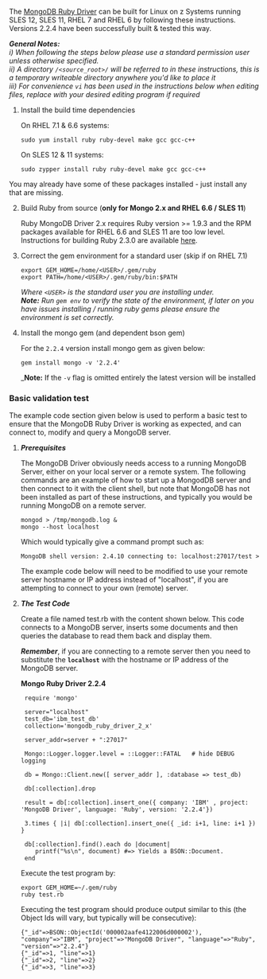 The [MongoDB Ruby Driver](http://docs.mongodb.org/ecosystem/drivers/ruby/) can be built for Linux on z Systems running SLES 12, SLES 11, RHEL 7 and RHEL 6 by following these instructions.  Versions 2.2.4 have been successfully built & tested this way. 

_**General Notes:**_ 	
_i) When following the steps below please use a standard permission user unless otherwise specified._  
_ii) A directory `/<source_root>/` will be referred to in these instructions, this is a temporary writeable directory anywhere you'd like to place it_  
_iii) For convenience `vi` has been used in the instructions below when editing files, replace with your desired editing program if required_


1. Install the build time dependencies 

    On RHEL 7.1 & 6.6 systems:
    ```shell
    sudo yum install ruby ruby-devel make gcc gcc-c++
    ```
    On SLES 12 & 11 systems:
    ```shell
    sudo zypper install ruby ruby-devel make gcc gcc-c++
    ```
  You may already have some of these packages installed - just install any that are missing.

2. Build Ruby from source (**only for Mongo 2.x and RHEL 6.6 / SLES 11**)

    Ruby MongoDB Driver 2.x requires Ruby version >= 1.9.3 and the RPM packages available for RHEL 6.6 and SLES 11 are too low level. Instructions for building Ruby 2.3.0 are available [here](https://github.com/linux-on-ibm-z/docs/wiki/Building-Ruby).
3. Correct the gem environment for a standard user (skip if on RHEL 7.1)

    ```shell
    export GEM_HOME=/home/<USER>/.gem/ruby
    export PATH=/home/<USER>/.gem/ruby/bin:$PATH
    ```
    _Where `<USER>` is the standard user you are installing under._  
    _**Note:** Run `gem env` to verify the state of the environment, if later on you have issues installing / running ruby gems please ensure the environment is set correctly._
4. Install the mongo gem (and dependent bson gem)

    For the `2.2.4` version install mongo gem as given below:
    ```shell
    gem install mongo -v '2.2.4'
    ```
    _**Note:** If the `-v` flag is omitted entirely the latest version will be installed

### Basic validation test
    
The example code section given below is used to perform a basic test to ensure that the MongoDB Ruby Driver is working as expected, and can connect to, modify and query a MongoDB server.

1. ***Prerequisites***

    The MongoDB Driver obviously needs access to a running MongoDB Server, either on your local server or a remote system. The following commands are an example of how to start up a MongodDB server and then connect to it with the client shell, but note that MongoDB has not been installed as part of these instructions, and typically you would be running MongoDB on a remote server.

    ```shell
    mongod > /tmp/mongodb.log &
    mongo --host localhost 
    ```
    Which would typically give a command prompt such as:
    
    ```shell
    MongoDB shell version: 2.4.10 connecting to: localhost:27017/test > 
    ```
    The example code below will need to be modified to use your remote server hostname or IP address instead of "localhost", if you are attempting to connect to your own (remote) server.
    
2. ***The Test Code***
    
    Create a file named test.rb with the content shown below.  This code connects to a MongoDB server, inserts some documents and then queries the database to read them back and display them. 
	
	_**Remember**_, if you are connecting to a remote server then you need to substitute the **`localhost`** with the hostname or IP address of the MongoDB server.

   **Mongo Ruby Driver 2.2.4**  
   
   ```shell
    require 'mongo'

    server="localhost"
    test_db='ibm_test_db'
    collection='mongodb_ruby_driver_2_x'

    server_addr=server + ":27017"

    Mongo::Logger.logger.level = ::Logger::FATAL   # hide DEBUG logging

    db = Mongo::Client.new([ server_addr ], :database => test_db)

    db[:collection].drop

    result = db[:collection].insert_one({ company: 'IBM' , project: 'MongoDB Driver', language: 'Ruby', version: '2.2.4'})

    3.times { |i| db[:collection].insert_one({ _id: i+1, line: i+1 }) }

    db[:collection].find().each do |document|
       printf("%s\n", document) #=> Yields a BSON::Document.
    end
    ```
    
    Execute the test program by:
    ```shell
    export GEM_HOME=~/.gem/ruby
    ruby test.rb
    ```
    Executing the test program should produce output similar to this (the Object Ids will vary, but typically will be consecutive):
    ```shell
    {"_id"=>BSON::ObjectId('000002aafe4122006d000002'), "company"=>"IBM", "project"=>"MongoDB Driver", "language"=>"Ruby", "version"=>"2.2.4"}
    {"_id"=>1, "line"=>1}
    {"_id"=>2, "line"=>2}
    {"_id"=>3, "line"=>3}

    ```
